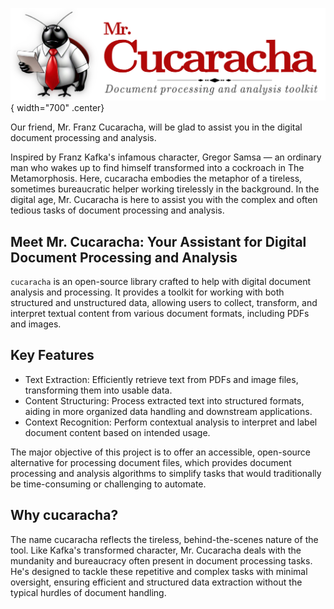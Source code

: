 ![project logo](assets/cucaracha-logo.png){ width="700" .center}

Our friend, Mr. Franz Cucaracha, will be glad to assist you in the digital document processing and analysis.

Inspired by Franz Kafka's infamous character, Gregor Samsa — an ordinary man who wakes up to find himself transformed into a cockroach in The Metamorphosis. Here, cucaracha embodies the metaphor of a tireless, sometimes bureaucratic helper working tirelessly in the background. In the digital age, Mr. Cucaracha is here to assist you with the complex and often tedious tasks of document processing and analysis.

## Meet Mr. Cucaracha: Your Assistant for Digital Document Processing and Analysis

`cucaracha` is an open-source library crafted to help with digital document analysis and processing. It provides a toolkit for working with both structured and unstructured data, allowing users to collect, transform, and interpret textual content from various document formats, including PDFs and images.

## Key Features

* Text Extraction: Efficiently retrieve text from PDFs and image files, transforming them into usable data.
* Content Structuring: Process extracted text into structured formats, aiding in more organized data handling and downstream applications.
* Context Recognition: Perform contextual analysis to interpret and label document content based on intended usage.

The major objective of this project is to offer an accessible, open-source alternative for processing document files, which provides document processing and analysis algorithms to simplify tasks that would traditionally be time-consuming or challenging to automate.

## Why cucaracha?
The name cucaracha reflects the tireless, behind-the-scenes nature of the tool. Like Kafka's transformed character, Mr. Cucaracha deals with the mundanity and bureaucracy often present in document processing tasks. He's designed to tackle these repetitive and complex tasks with minimal oversight, ensuring efficient and structured data extraction without the typical hurdles of document handling.

